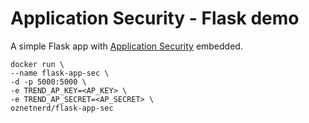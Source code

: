 # Application Security - Flask demo

A simple Flask app with [Application Security](https://docs.app-security.trendmicro.com/) embedded. 

```
docker run \
--name flask-app-sec \
-d -p 5000:5000 \
-e TREND_AP_KEY=<AP_KEY> \
-e TREND_AP_SECRET=<AP_SECRET> \
oznetnerd/flask-app-sec
```